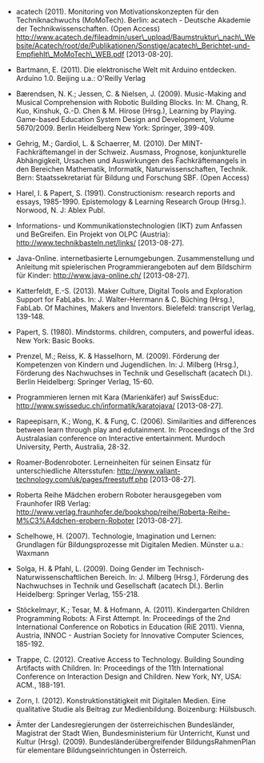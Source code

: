 <!-- filename: 99_Literatur.md -->
<!-- title: Literatur -->

- acatech (2011). Monitoring von Motivationskonzepten für den Techniknachwuchs (MoMoTech). Berlin: acatech - Deutsche Akademie der Technikwissenschaften. (Open Access) http://www.acatech.de/fileadmin/user\_upload/Baumstruktur\_nach\_Website/Acatech/root/de/Publikationen/Sonstige/acatech\_Berichtet-und-Empfiehlt\_MoMoTech\_WEB.pdf \[2013-08-20].

- Bartmann, E. (2011). Die elektronische Welt mit Arduino entdecken. Arduino 1.0. Beijing u.a.: O'Reilly Verlag

- Bærendsen, N. K.; Jessen, C. &amp; Nielsen, J. (2009). Music-Making and Musical Comprehension with Robotic Building Blocks. In: M. Chang, R. Kuo, Kinshuk, G.-D. Chen &amp; M. Hirose (Hrsg.), Learning by Playing. Game-based Education System Design and Development, Volume 5670/2009. Berlin Heidelberg New York: Springer, 399-409.

- Gehrig, M.; Gardiol, L. &amp; Schaerrer, M. (2010). Der MINT-Fachkräftemangel in der Schweiz. Ausmass, Prognose, konjunkturelle Abhängigkeit, Ursachen und Auswirkungen des Fachkräftemangels in den Bereichen Mathematik, Informatik, Naturwissenschaften, Technik. Bern: Staatssekretariat für Bildung und Forschung SBF. (Open Access)

- Harel, I. &amp; Papert, S. (1991). Constructionism: research reports and essays, 1985-1990. Epistemology &amp; Learning Research Group (Hrsg.). Norwood, N. J: Ablex Publ.

- Informations- und Kommunikationstechnologien (IKT) zum Anfassen und BeGreifen. Ein Projekt von OLPC (Austria): http://www.technikbasteln.net/links/ \[2013-08-27].

- Java-Online. internetbasierte Lernumgebungen. Zusammenstellung und Anleitung mit spielerischen Programmierangeboten auf dem Bildschirm für Kinder: http://www.java-online.ch/ \[2013-08-27].

- Katterfeldt, E.-S. (2013). Maker Culture, Digital Tools and Exploration Support for FabLabs. In: J. Walter-Herrmann &amp; C. Büching (Hrsg.), FabLab. Of Machines, Makers and Inventors. Bielefeld: transcript Verlag, 139-148.

- Papert, S. (1980). Mindstorms. children, computers, and powerful ideas. New York: Basic Books.

- Prenzel, M.; Reiss, K. &amp; Hasselhorn, M. (2009). Förderung der Kompetenzen von Kindern und Jugendlichen. In: J. Milberg (Hrsg.), Förderung des Nachwuchses in Technik und Gesellschaft (acatech DI.). Berlin Heidelberg: Springer Verlag, 15-60.

- Programmieren lernen mit Kara (Marienkäfer) auf SwissEduc: http://www.swisseduc.ch/informatik/karatojava/ \[2013-08-27].

- Rapeepisarn, K.; Wong, K. &amp; Fung, C. (2006). Similarities and differences between learn through play and edutainment. In: Proceedings of the 3rd Australasian conference on Interactive entertainment. Murdoch University, Perth, Australia, 28-32.

- Roamer-Bodenroboter. Lerneinheiten für seinen Einsatz für unterschiedliche Altersstufen: http://www.valiant-technology.com/uk/pages/freestuff.php \[2013-08-27].

- Roberta Reihe Mädchen erobern Roboter herausgegeben vom Fraunhofer IRB Verlag: http://www.verlag.fraunhofer.de/bookshop/reihe/Roberta-Reihe-M%C3%A4dchen-erobern-Roboter \[2013-08-27].

- Schelhowe, H. (2007). Technologie, Imagination und Lernen: Grundlagen für Bildungsprozesse mit Digitalen Medien. Münster u.a.: Waxmann

- Solga, H. &amp; Pfahl, L. (2009). Doing Gender im Technisch-Naturwissenschaftlichen Bereich. In: J. Milberg (Hrsg.), Förderung des Nachwuchses in Technik und Gesellschaft (acatech DI.). Berlin Heidelberg: Springer Verlag, 155-218.

- Stöckelmayr, K.; Tesar, M. &amp; Hofmann, A. (2011). Kindergarten Children Programming Robots: A First Attempt. In: Proceedings of the 2nd International Conference on Robotics in Education (RiE 2011). Vienna, Austria, INNOC - Austrian Society for Innovative Computer Sciences, 185-192.

- Trappe, C. (2012). Creative Access to Technology. Building Sounding Artifacts with Children. In: Proceedings of the 11th International Conference on Interaction Design and Children. New York, NY, USA: ACM., 188-191.

- Zorn, I. (2012). Konstruktionstätigkeit mit Digitalen Medien. Eine qualitative Studie als Beitrag zur Medienbildung. Boizenburg: Hülsbusch.

- Ämter der Landesregierungen der österreichischen Bundesländer, Magistrat der Stadt Wien, Bundesministerium für Unterricht, Kunst und Kultur (Hrsg). (2009). Bundesländerübergreifender BildungsRahmenPlan für elementare Bildungseinrichtungen in Österreich.
